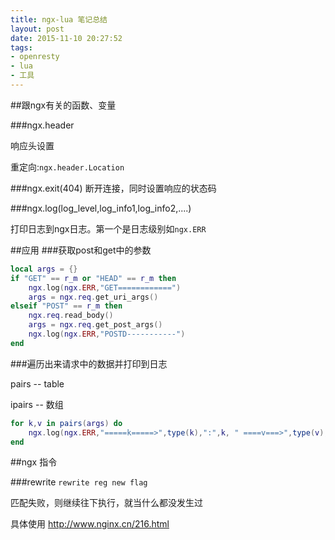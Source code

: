 ```yaml
---
title: ngx-lua 笔记总结
layout: post
date: 2015-11-10 20:27:52
tags:
- openresty
- lua
- 工具
---
```


##跟ngx有关的函数、变量

###ngx.header

响应头设置

重定向:`ngx.header.Location`

###ngx.exit(404)
断开连接，同时设置响应的状态码

###ngx.log(log_level,log_info1,log_info2,....)

打印日志到ngx日志。第一个是日志级别如`ngx.ERR`


##应用
###获取post和get中的参数

```lua
local args = {}
if "GET" == r_m or "HEAD" == r_m then
    ngx.log(ngx.ERR,"GET============")
    args = ngx.req.get_uri_args()
elseif "POST" == r_m then
    ngx.req.read_body()
    args = ngx.req.get_post_args()
    ngx.log(ngx.ERR,"POSTD-----------")
end  
```

<!-- ##细节 -->
<!-- ## -->

###遍历出来请求中的数据并打印到日志

pairs -- table

ipairs -- 数组

```lua
for k,v in pairs(args) do
    ngx.log(ngx.ERR,"=====k=====>",type(k),":",k, " ====v===>",type(v),":",v)
end  
```

##ngx 指令

###rewrite
`rewrite reg new flag`

匹配失败，则继续往下执行，就当什么都没发生过

具体使用 http://www.nginx.cn/216.html
